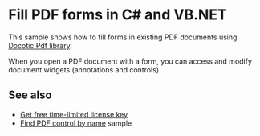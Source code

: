 # Fill PDF forms in C# and VB.NET
This sample shows how to fill forms in existing PDF documents using [Docotic.Pdf library](https://bitmiracle.com/pdf-library/).

When you open a PDF document with a form, you can access and modify document widgets (annotations and controls).

## See also
* [Get free time-limited license key](https://bitmiracle.com/pdf-library/download-pdf-library.aspx)
* [Find PDF control by name](/Samples/Forms%20and%20Annotations/FindControlByName) sample